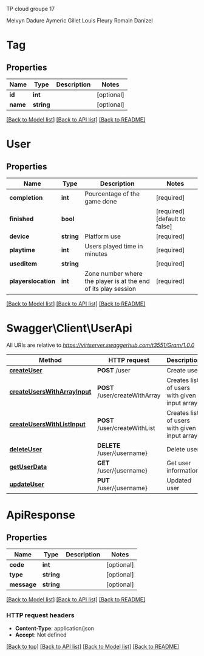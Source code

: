 TP cloud groupe 17  

Melvyn Dadure
Aymeric Gillet
Louis Fleury
Romain Danizel

# Tag

## Properties
Name | Type | Description | Notes
------------ | ------------- | ------------- | -------------
**id** | **int** |  | [optional] 
**name** | **string** |  | [optional] 

[[Back to Model list]](../../README.md#documentation-for-models) [[Back to API list]](../../README.md#documentation-for-api-endpoints) [[Back to README]](../../README.md)

# User

## Properties
Name | Type | Description | Notes
------------ | ------------- | ------------- | -------------
**completion** | **int** | Pourcentage of the game done | [required] 
**finished** | **bool** |  | [required] [default to false]
**device** | **string** | Platform use | [required] 
**playtime** | **int** | Users played time in minutes | [required] 
**useditem** | **string** |  | [required] 
**playerslocation** | **int** | Zone number where the player is at the end of its play session | [required] 

[[Back to Model list]](../../README.md#documentation-for-models) [[Back to API list]](../../README.md#documentation-for-api-endpoints) [[Back to README]](../../README.md)

# Swagger\Client\UserApi

All URIs are relative to *https://virtserver.swaggerhub.com/t3551/Gram/1.0.0*

Method | HTTP request | Description
------------- | ------------- | -------------
[**createUser**](UserApi.md#createuser) | **POST** /user | Create user
[**createUsersWithArrayInput**](UserApi.md#createuserswitharrayinput) | **POST** /user/createWithArray | Creates list of users with given input array
[**createUsersWithListInput**](UserApi.md#createuserswithlistinput) | **POST** /user/createWithList | Creates list of users with given input array
[**deleteUser**](UserApi.md#deleteuser) | **DELETE** /user/{username} | Delete user
[**getUserData**](UserApi.md#getuserdata) | **GET** /user/{username} | Get user information
[**updateUser**](UserApi.md#updateuser) | **PUT** /user/{username} | Updated user

# ApiResponse

## Properties
Name | Type | Description | Notes
------------ | ------------- | ------------- | -------------
**code** | **int** |  | [optional] 
**type** | **string** |  | [optional] 
**message** | **string** |  | [optional] 

[[Back to Model list]](../../README.md#documentation-for-models) [[Back to API list]](../../README.md#documentation-for-api-endpoints) [[Back to README]](../../README.md)

### HTTP request headers

 - **Content-Type**: application/json
 - **Accept**: Not defined

[[Back to top]](#) [[Back to API list]](../../README.md#documentation-for-api-endpoints) [[Back to Model list]](../../README.md#documentation-for-models) [[Back to README]](../../README.md)
